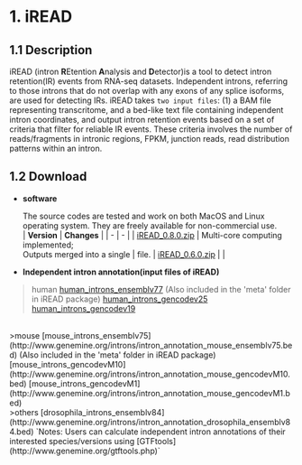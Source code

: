# 1. iREAD
## 1.1 Description
iREAD (intron **R**Etention **A**nalysis and **D**etector)is a tool to detect intron retention(IR) events from RNA-seq datasets. Independent introns, referring to those introns that do not overlap with any exons of any splice isoforms, are used for detecting IRs. iREAD takes `two input files`: (1) a BAM file representing transcritome, and a bed-like text file containing independent intron coordinates, and output intron retention events based on a set of criteria that filter for reliable IR events. These criteria involves the number of reads/fragments in intronic regions, FPKM, junction reads, read distribution patterns within an intron.

## 1.2 Download

* **software**

    The source codes are tested and work on both MacOS and Linux operating system. They are freely available for non-commercial use.<br>
| **Version** | **Changes** |
| - | - |
| [iREAD_0.8.0.zip](http://www.genemine.org/codes/iREAD_0.8.0.zip) | Multi-core computing implemented; <br>Outputs merged into a single | file.
| [iREAD_0.6.0.zip](http://www.genemine.org/codes/iREAD_0.6.0.zip) |  |

* **Independent intron annotation(input files of iREAD)**

>human
[human_introns_ensemblv77](http://www.genemine.org/introns/intron_annotation_human_ensemblv77.bed) (Also included in the 'meta' folder in iREAD package)
[human_introns_gencodev25](http://www.genemine.org/introns/intron_annotation_human_gencodev25.bed)
[human_introns_gencodev19](http://www.genemine.org/introns/intron_annotation_human_gencodev19.bed)
<br>
>mouse
[mouse_introns_ensemblv75](http://www.genemine.org/introns/intron_annotation_mouse_ensemblv75.bed) (Also included in the 'meta' folder in iREAD package)
[mouse_introns_gencodevM10](http://www.genemine.org/introns/intron_annotation_mouse_gencodevM10.bed)
[mouse_introns_gencodevM1](http://www.genemine.org/introns/intron_annotation_mouse_gencodevM1.bed)
<br>
>others
[drosophila_introns_ensemblv84](http://www.genemine.org/introns/intron_annotation_drosophila_ensemblv84.bed)
`Notes: Users can calculate independent intron annotations of their interested species/versions using [GTFtools](http://www.genemine.org/gtftools.php)`
